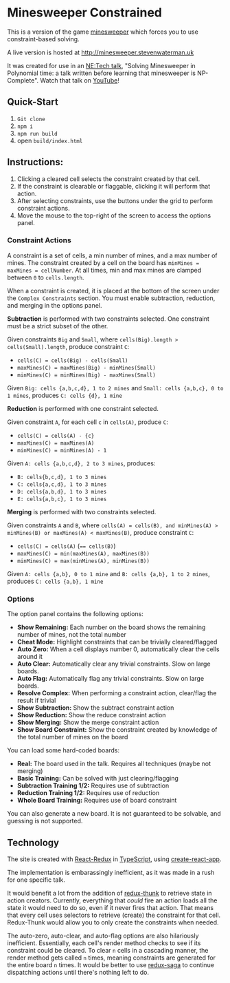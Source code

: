 # Minesweeper Constrained

This is a version of the game [minesweeper](https://en.wikipedia.org/wiki/Minesweeper_(video_game)) which forces you to use constraint-based solving.

A live version is hosted at http://minesweeper.stevenwaterman.uk

It was created for use in an [NE:Tech talk](https://www.meetup.com/NE-Tech/events/267298193/), "Solving Minesweeper in Polynomial time: a talk written before learning that minesweeper is NP-Complete".
Watch that talk on [YouTube](https://www.youtube.com/watch?v=2ibiA5TEsxw)!

## Quick-Start

1. `Git clone`
2. `npm i`
3. `npm run build`
4. open `build/index.html`

## Instructions:

1. Clicking a cleared cell selects the constraint created by that cell.
2. If the constraint is clearable or flaggable, clicking it will perform that action.
3. After selecting constraints, use the buttons under the grid to perform constraint actions.
4. Move the mouse to the top-right of the screen to access the options panel.

### Constraint Actions

A constraint is a set of cells, a min number of mines, and a max number of mines.
The constraint created by a cell on the board has `minMines = maxMines = cellNumber`.
At all times, min and max mines are clamped between `0` to `cells.length`.

When a constraint is created, it is placed at the bottom of the screen under the `Complex Constraints` section.
You must enable subtraction, reduction, and merging in the options panel.

**Subtraction** is performed with two constraints selected.
One constraint must be a strict subset of the other.

Given constraints `Big` and `Small`, where `cells(Big).length > cells(Small).length`, produce constraint `C`:

* `cells(C) = cells(Big) - cells(Small)`
* `maxMines(C) = maxMines(Big) - minMines(Small)`
* `minMines(C) = minMines(Big) - maxMines(Small)`

Given `Big: cells {a,b,c,d}, 1 to 2 mines` and `Small: cells {a,b,c}, 0 to 1 mines`, produces `C: cells {d}, 1 mine`

**Reduction** is performed with one constraint selected.

Given constraint `A`, for each cell `c` in `cells(A)`, produce `C`:

* `cells(C) = cells(A) - {c}`
* `maxMines(C) = maxMines(A)`
* `minMines(C) = minMines(A) - 1`

Given `A: cells {a,b,c,d}, 2 to 3 mines`, produces:

* `B: cells{b,c,d}, 1 to 3 mines`
* `C: cells{a,c,d}, 1 to 3 mines`
* `D: cells{a,b,d}, 1 to 3 mines`
* `E: cells{a,b,c}, 1 to 3 mines`

**Merging** is performed with two constraints selected.

Given constraints `A` and `B`, where `cells(A) = cells(B), and minMines(A) > minMines(B) or maxMines(A) < maxMines(B)`, produce constraint `C`:

* `cells(C) = cells(A)` (`== cells(B)`)
* `maxMines(C) = min(maxMines(A), maxMines(B))`
* `minMines(C) = max(minMines(A), minMines(B))`

Given `A: cells {a,b}, 0 to 1 mine` and `B: cells {a,b}, 1 to 2 mines`, produces `C: cells {a,b}, 1 mine`

### Options

The option panel contains the following options:

* **Show Remaining:** Each number on the board shows the remaining number of mines, not the total number
* **Cheat Mode:** Highlight constraints that can be trivially cleared/flagged
* **Auto Zero:** When a cell displays number 0, automatically clear the cells around it
* **Auto Clear:** Automatically clear any trivial constraints. Slow on large boards.
* **Auto Flag:** Automatically flag any trivial constraints. Slow on large boards.
* **Resolve Complex:** When performing a constraint action, clear/flag the result if trivial
* **Show Subtraction:** Show the subtract constraint action
* **Show Reduction:** Show the reduce constraint action
* **Show Merging:** Show the merge constraint action
* **Show Board Constraint:** Show the constraint created by knowledge of the total number of mines on the board

You can load some hard-coded boards:

* **Real:** The board used in the talk. Requires all techniques (maybe not merging)
* **Basic Training:** Can be solved with just clearing/flagging
* **Subtraction Training 1/2:** Requires use of subtraction
* **Reduction Training 1/2:** Requires use of reduction
* **Whole Board Training:** Requires use of board constraint

You can also generate a new board.
It is not guaranteed to be solvable, and guessing is not supported.

## Technology

The site is created with [React-Redux](https://github.com/reduxjs/react-redux) in [TypeScript](https://www.typescriptlang.org/), using [create-react-app](https://create-react-app.dev/docs/adding-typescript/).

The implementation is embarassingly inefficient, as it was made in a rush for one specific talk.

It would benefit a lot from the addition of [redux-thunk](https://github.com/reduxjs/redux-thunk) to retrieve state in action creators.
Currently, everything that *could* fire an action loads all the state it would need to do so, even if it never fires that action.
That means that every cell uses selectors to retrieve (create) the constraint for that cell.
Redux-Thunk would allow you to only create the constraints when needed.

The auto-zero, auto-clear, and auto-flag options are also hilariously inefficient.
Essentially, each cell's render method checks to see if its constraint could be cleared.
To clear `n` cells in a cascading manner, the render method gets called `n` times, meaning constraints are generated for the entire board `n` times.
It would be better to use [redux-saga](https://github.com/redux-saga/redux-saga) to continue dispatching actions until there's nothing left to do.
